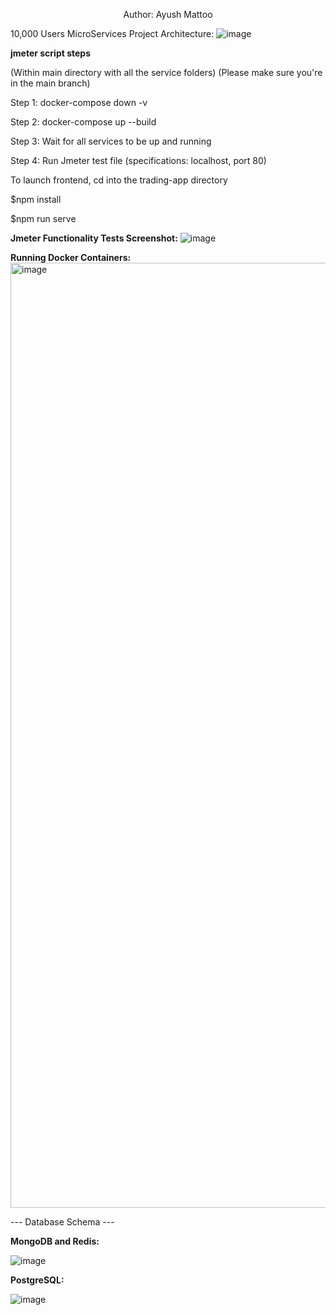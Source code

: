 <p align="center">
  Author: Ayush Mattoo
</p>

10,000 Users MicroServices Project Architecture:
![image](https://github.com/user-attachments/assets/189847b2-d76d-4f1d-8f15-26cebe53fbe9)

**jmeter script steps**

(Within main directory with all the service folders)
(Please make sure you're in the main branch)

Step 1: docker-compose down -v

Step 2: docker-compose up --build

Step 3: Wait for all services to be up and running

Step 4: Run Jmeter test file (specifications: localhost, port 80)

To launch frontend, cd into the trading-app directory

$npm install

$npm run serve

**Jmeter Functionality Tests Screenshot:**
![image](https://github.com/user-attachments/assets/c91e23f2-0b7d-4c42-93c5-c54c5bf3da11)


**Running Docker Containers:**
<img width="1512" alt="image" src="https://github.com/user-attachments/assets/b7982143-e7de-42b8-99a9-b535a6d2878a" />

--- Database Schema ---

**MongoDB and Redis:**

![image](https://github.com/user-attachments/assets/8d345f78-70de-4b47-ac87-a1182eb6c0e7)

**PostgreSQL:**

![image](https://github.com/user-attachments/assets/93e29812-0abc-4b92-8bdd-8474d33f2414)
